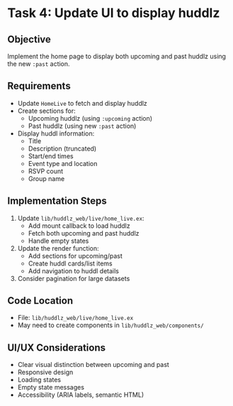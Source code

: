 # Task 4: Update UI to display huddlz

## Objective
Implement the home page to display both upcoming and past huddlz using the new `:past` action.

## Requirements
- Update `HomeLive` to fetch and display huddlz
- Create sections for:
  - Upcoming huddlz (using `:upcoming` action)
  - Past huddlz (using new `:past` action)
- Display huddl information:
  - Title
  - Description (truncated)
  - Start/end times
  - Event type and location
  - RSVP count
  - Group name

## Implementation Steps
1. Update `lib/huddlz_web/live/home_live.ex`:
   - Add mount callback to load huddlz
   - Fetch both upcoming and past huddlz
   - Handle empty states
2. Update the render function:
   - Add sections for upcoming/past
   - Create huddl cards/list items
   - Add navigation to huddl details
3. Consider pagination for large datasets

## Code Location
- File: `lib/huddlz_web/live/home_live.ex`
- May need to create components in `lib/huddlz_web/components/`

## UI/UX Considerations
- Clear visual distinction between upcoming and past
- Responsive design
- Loading states
- Empty state messages
- Accessibility (ARIA labels, semantic HTML)